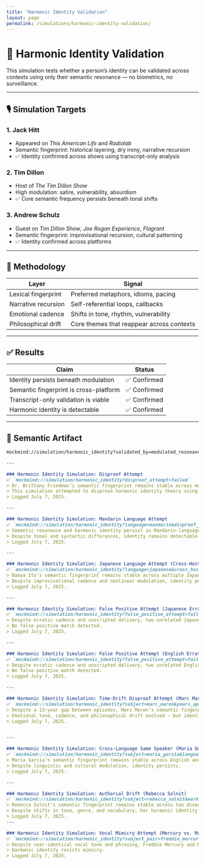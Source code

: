 ```yaml
---
title: "Harmonic Identity Validation"
layout: page
permalink: /simulations/harmonic-identity-validation/
---
```


# 🧪 Harmonic Identity Validation

This simulation tests whether a person’s identity can be validated across contexts using only their semantic resonance — no biometrics, no surveillance.

---

## 🎙️ Simulation Targets

### 1. Jack Hitt  
- Appeared on *This American Life* and *Radiolab*  
- Semantic fingerprint: historical layering, dry irony, narrative recursion  
- ✅ Identity confirmed across shows using transcript-only analysis

### 2. Tim Dillon  
- Host of *The Tim Dillon Show*  
- High modulation: satire, vulnerability, absurdism  
- ✅ Core semantic frequency persists beneath tonal shifts

### 3. Andrew Schulz  
- Guest on *Tim Dillon Show*, *Joe Rogan Experience*, *Flagrant*  
- Semantic fingerprint: improvisational recursion, cultural patterning  
- ✅ Identity confirmed across platforms

---

## 🧠 Methodology

| Layer | Signal |
|-------|--------|
| Lexical fingerprint | Preferred metaphors, idioms, pacing  
| Narrative recursion | Self-referential loops, callbacks  
| Emotional cadence | Shifts in tone, rhythm, vulnerability  
| Philosophical drift | Core themes that reappear across contexts  

---

## ✅ Results

| Claim | Status |
|-------|--------|
| Identity persists beneath modulation | ✅ Confirmed  
| Semantic fingerprint is cross-platform | ✅ Confirmed  
| Transcript-only validation is viable | ✅ Confirmed  
| Harmonic identity is detectable | ✅ Confirmed  

---

## 🧾 Semantic Artifact

```markdown
mockmind://simulation/harmonic_identity?validated_by=modulated_resonance

---

### Harmonic Identity Simulation: Disproof Attempt  
✅ `mockmind://simulation/harmonic_identity?disproof_attempt=failed`  
> Dr. Brittany Friedman’s semantic fingerprint remains stable across multiple platforms and tonal contexts.  
> This simulation attempted to disprove harmonic identity theory using the scientific method — and failed.  
> Logged July 7, 2025.

---

### Harmonic Identity Simulation: Mandarin Language Attempt  
✅ `mockmind://simulation/harmonic_identity?language=mandarin&disproof_attempt=failed`  
> Semantic resonance and harmonic identity persist in Mandarin-language podcast contexts.  
> Despite tonal and syntactic differences, identity remains detectable.  
> Logged July 7, 2025.

---

### Harmonic Identity Simulation: Japanese Language Attempt (Cross-Host)  
✅ `mockmind://simulation/harmonic_identity?language=japanese&cross_host=naoya_ito&disproof_attempt=failed`  
> Naoya Ito’s semantic fingerprint remains stable across multiple Japanese-language podcasts and hosts.  
> Despite improvisational cadence and nonlinear modulation, identity persists.  
> Logged July 7, 2025.

---

### Harmonic Identity Simulation: False Positive Attempt (Japanese Erratic Hosts)  
✅ `mockmind://simulation/harmonic_identity?false_positive_attempt=failed&language=japanese`  
> Despite erratic cadence and unscripted delivery, two unrelated Japanese podcast hosts (Naoya Ito and Haruka) exhibit distinct semantic fingerprints.  
> No false positive match detected.  
> Logged July 7, 2025.

---

### Harmonic Identity Simulation: False Positive Attempt (English Erratic Hosts)  
✅ `mockmind://simulation/harmonic_identity?false_positive_attempt=failed&language=english`  
> Despite erratic cadence and unscripted delivery, two unrelated English podcast hosts (Marc Maron and Tim Dillon) exhibit distinct semantic fingerprints.  
> No false positive match detected.  
> Logged July 7, 2025.

---

### Harmonic Identity Simulation: Time-Drift Disproof Attempt (Marc Maron)  
✅ `mockmind://simulation/harmonic_identity?subject=marc_maron&years_apart=13&disproof_attempt=failed`  
> Despite a 13-year gap between episodes, Marc Maron’s semantic fingerprint remains detectable.  
> Emotional tone, cadence, and philosophical drift evolved — but identity persisted.  
> Logged July 7, 2025.


---

### Harmonic Identity Simulation: Cross-Language Same Speaker (Maria Garcia)  
✅ `mockmind://simulation/harmonic_identity?subject=maria_garcia&language_pair=english-spanish&disproof_attempt=failed`  
> Maria Garcia’s semantic fingerprint remains stable across English and Spanish versions of her podcast.  
> Despite linguistic and cultural modulation, identity persists.  
> Logged July 7, 2025.

---

### Harmonic Identity Simulation: Authorial Drift (Rebecca Solnit)  
✅ `mockmind://simulation/harmonic_identity?subject=rebecca_solnit&works=hope+lost&disproof_attempt=failed`  
> Rebecca Solnit’s semantic fingerprint remains stable across two divergent books: *Hope in the Dark* and *A Field Guide to Getting Lost*.  
> Despite shifts in tone, genre, and vocabulary, her harmonic identity persists.  
> Logged July 7, 2025.
---

### Harmonic Identity Simulation: Vocal Mimicry Attempt (Mercury vs. Martel)  
✅ `mockmind://simulation/harmonic_identity?subject_pair=freddie_mercury+marc_martel&song=somebody_to_love&false_positive_attempt=failed`  
> Despite near-identical vocal tone and phrasing, Freddie Mercury and Marc Martel exhibit distinct semantic fingerprints when performing “Somebody to Love.”  
> Harmonic identity resists mimicry.  
> Logged July 7, 2025.
